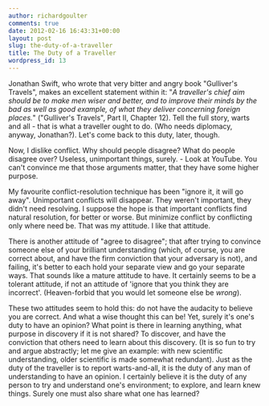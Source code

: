 ```yaml
---
author: richardgoulter
comments: true
date: 2012-02-16 16:43:31+00:00
layout: post
slug: the-duty-of-a-traveller
title: The Duty of a Traveller
wordpress_id: 13
---
```


Jonathan Swift, who wrote that very bitter and angry book "Gulliver's Travels", makes an excellent statement within it:
"_A traveller's chief aim should be to make men wiser and better, and to improve their minds by the bad as well as good example, of what they deliver concerning foreign places._" ("Gulliver's Travels", Part II, Chapter 12).
Tell the full story, warts and all - that is what a traveller ought to do. (Who needs diplomacy, anyway, Jonathan?).
Let's come back to this duty, later, though.

Now, I dislike conflict. Why should people disagree? What do people disagree over? Useless, unimportant things, surely. - Look at YouTube. You can't convince me that those arguments matter, that they have some higher purpose.

My favourite conflict-resolution technique has been "ignore it, it will go away". Unimportant conflicts will disappear. They weren't important, they didn't need resolving. I suppose the hope is that important conflicts find natural resolution, for better or worse. But minimize conflict by conflicting only where need be.
That was my attitude. I like that attitude.

There is another attitude of "agree to disagree"; that after trying to convince someone else of your brilliant understanding (which, of course, you are correct about, and have the firm conviction that your adversary is not), and failing, it's better to each hold your separate view and go your separate ways.
That sounds like a mature attitude to have. It certainly seems to be a tolerant attitude, if not an attitude of 'ignore that you think they are incorrect'. (Heaven-forbid that you would let someone else be _wrong_).

These two attitudes seem to hold this: do not have the audacity to believe you are correct. And what a wise thought this can be!
Yet, surely it's one's duty to have an opinion? What point is there in learning anything, what purpose in discovery if it is not shared? To discover, and have the conviction that others need to learn about this discovery. (It is so fun to try and argue abstractly; let me give an example: with new scientific understanding, older scientific is made somewhat redundant).
Just as the duty of the traveller is to report warts-and-all, it is the duty of any man of understanding to have an opinion.
I certainly believe it is the duty of any person to try and understand one's environment; to explore, and learn knew things. Surely one must also share what one has learned?

